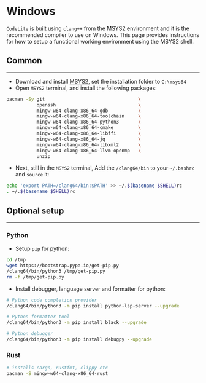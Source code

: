 # Windows

`CodeLite` is built using `clang++` from the MSYS2 environment and it is the recommended compiler to use on Windows.
This page provides instructions for how to setup a functional working environment using the MSYS2 shell.

## Common
---

- Download and install [MSYS2][2], set the installation folder to `C:\msys64`
- Open `MSYS2` terminal, and install the following packages:

```bash
pacman -Sy git                                  \
           openssh                              \
           mingw-w64-clang-x86_64-gdb           \
           mingw-w64-clang-x86_64-toolchain     \
           mingw-w64-clang-x86_64-python3       \
           mingw-w64-clang-x86_64-cmake         \
           mingw-w64-clang-x86_64-libffi        \
           mingw-w64-clang-x86_64-jq            \
           mingw-w64-clang-x86_64-libxml2       \
           mingw-w64-clang-x86_64-llvm-openmp   \
           unzip
```

- Next, still in the `MSYS2` terminal, Add the `/clang64/bin` to your `~/.bashrc` and `source` it:

```bash
echo 'export PATH=/clang64/bin:$PATH' >> ~/.$(basename $SHELL)rc
. ~/.$(basename $SHELL)rc
```

## Optional setup
---

### Python

- Setup `pip` for python:

```bash
cd /tmp
wget https://bootstrap.pypa.io/get-pip.py
/clang64/bin/python3 /tmp/get-pip.py
rm -f /tmp/get-pip.py
```

- Install debugger, language server and formatter for python:

```bash
# Python code completion provider
/clang64/bin/python3 -m pip install python-lsp-server --upgrade

# Python formatter tool
/clang64/bin/python3 -m pip install black --upgrade

# Python debugger
/clang64/bin/python3 -m pip install debugpy --upgrade
```

### Rust

```bash
# installs cargo, rustfmt, clippy etc
pacman -S mingw-w64-clang-x86_64-rust
```

[2]: https://www.msys2.org/#installation
